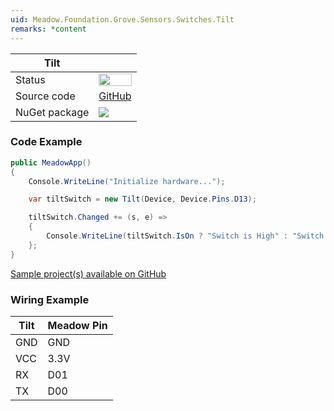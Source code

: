 ```yaml
---
uid: Meadow.Foundation.Grove.Sensors.Switches.Tilt
remarks: *content
---
```


| Tilt | |
|--------|--------|
| Status | <img src="https://img.shields.io/badge/Working-brightgreen" style="width: auto; height: -webkit-fill-available;" /> |
| Source code | [GitHub](https://github.com/WildernessLabs/Meadow.Foundation.Grove/tree/main/Source/Tilt) |
| NuGet package | <a href="https://www.nuget.org/packages/Meadow.Foundation.Grove.Sensors.Switches.Tilt/" target="_blank"><img src="https://img.shields.io/nuget/v/Meadow.Foundation.Grove.Sensors.Switches.Tilt.svg?label=Meadow.Foundation.Grove.Sensors.Switches.Tilt" /></a> |

### Code Example

```csharp
public MeadowApp()
{
    Console.WriteLine("Initialize hardware...");

    var tiltSwitch = new Tilt(Device, Device.Pins.D13);

    tiltSwitch.Changed += (s, e) =>
    {
        Console.WriteLine(tiltSwitch.IsOn ? "Switch is High" : "Switch is Low");
    };
}

```

[Sample project(s) available on GitHub](https://github.com/WildernessLabs/Meadow.Foundation.Grove/tree/main/Source/Tilt)

### Wiring Example

| Tilt | Meadow Pin |
|--------|------------|
| GND    | GND        |
| VCC    | 3.3V       |
| RX     | D01        |
| TX     | D00        |
















